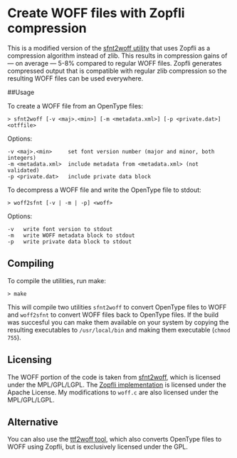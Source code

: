 # Create WOFF files with Zopfli compression

This is a modified version of the [sfnt2woff utility](https://people.mozilla.org/~jkew/woff/) that uses Zopfli as a compression algorithm instead of zlib. This results in compression gains of — on average — 5-8% compared to regular WOFF files. Zopfli generates compressed output that is compatible with regular zlib compression so the resulting WOFF files can be used everywhere.

##Usage

To create a WOFF file from an OpenType files:

    > sfnt2woff [-v <maj>.<min>] [-m <metadata.xml>] [-p <private.dat>] <otffile>

Options:

    -v <maj>.<min>     set font version number (major and minor, both integers)
    -m <metadata.xml>  include metadata from <metadata.xml> (not validated)
    -p <private.dat>   include private data block

To decompress a WOFF file and write the OpenType file to stdout:

    > woff2sfnt [-v | -m | -p] <woff>

Options:

    -v   write font version to stdout
    -m   write WOFF metadata block to stdout
    -p   write private data block to stdout

## Compiling

To compile the utilities, run make:

    > make

This will compile two utilities `sfnt2woff` to convert OpenType files to WOFF and `woff2sfnt` to convert WOFF files back to OpenType files. If the build was succesful you can make them available on your system by copying the resulting executables to `/usr/local/bin` and making them executable (`chmod 755`).

## Licensing

The WOFF portion of the code is taken from [sfnt2woff](https://people.mozilla.org/~jkew/woff/), which is licensed under the MPL/GPL/LGPL. The [Zopfli implementation](https://code.google.com/p/zopfli/) is licensed under the Apache License. My modifications to `woff.c` are also licensed under the MPL/GPL/LGPL.

## Alternative

You can also use the [ttf2woff tool](http://wizard.ae.krakow.pl/~jb/ttf2woff/), which also converts OpenType files to WOFF using Zopfli, but is exclusively licensed under the GPL.
